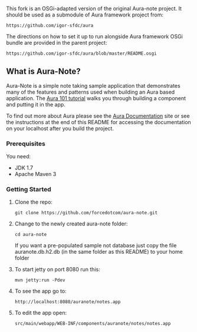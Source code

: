 This fork is an OSGi-adapted version of the original Aura-note project. It should be used
as a submodule of Aura framework project from:

    https://github.com/igor-sfdc/aura

The directions on how to set it up to run alongside Aura framework OSGi bundle are provided in the parent project:

    https://github.com/igor-sfdc/aura/blob/master/README.osgi



## What is Aura-Note?

Aura-Note is a simple note taking sample application that demonstrates many of the features and patterns used when building an Aura based application.  The [Aura 101 tutorial](https://github.com/forcedotcom/aura-note/blob/master/Aura101.pdf) walks you through building a component and putting it in the app.

To find out more about Aura please see the [Aura Documentation](http://documentation.auraframework.org/auradocs) site or see the instructions at the end of this README for 
accessing the documentation on your localhost after you build the project.

### Prerequisites

You need:

* JDK 1.7
* Apache Maven 3

### Getting Started

1. Clone the repo:

	`git clone https://github.com/forcedotcom/aura-note.git`
	
2. Change to the newly created aura-note folder:

	`cd aura-note`
		
	If you want a pre-populated sample not database just copy the file auranote.db.h2.db (in the same folder as this README) to your home folder
		
3. To start jetty on port 8080 run this:

    `mvn jetty:run -Pdev`

4. To see the app go to:

    `http://localhost:8080/auranote/notes.app`

5. To edit the app open:

    `src/main/webapp/WEB-INF/components/auranote/notes/notes.app`
